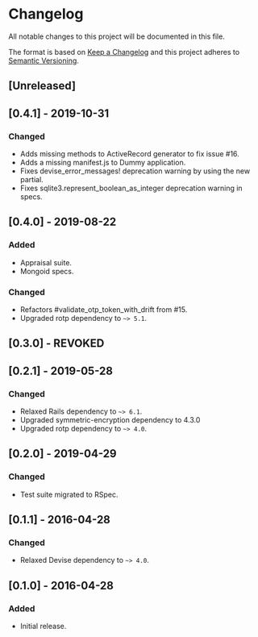 # Changelog
All notable changes to this project will be documented in this file.

The format is based on [Keep a Changelog](https://keepachangelog.com/en/1.0.0/)
and this project adheres to [Semantic Versioning](https://semver.org/spec/v2.0.0.html).

## [Unreleased]

## [0.4.1] - 2019-10-31
### Changed
- Adds missing methods to ActiveRecord generator to fix issue #16.
- Adds a missing manifest.js to Dummy application.
- Fixes devise_error_messages! deprecation warning by using the new partial.
- Fixes sqlite3.represent_boolean_as_integer deprecation warning in specs.

## [0.4.0] - 2019-08-22
### Added
- Appraisal suite.
- Mongoid specs.

### Changed
- Refactors #validate_otp_token_with_drift from #15.
- Upgraded rotp dependency to ```~> 5.1```.

## [0.3.0] - REVOKED

## [0.2.1] - 2019-05-28
### Changed
- Relaxed Rails dependency to ```~> 6.1```.
- Upgraded symmetric-encryption dependency to 4.3.0
- Upgraded rotp dependency to ```~> 4.0```.

## [0.2.0] - 2019-04-29
### Changed
- Test suite migrated to RSpec.

## [0.1.1] - 2016-04-28
### Changed
- Relaxed Devise dependency to ```~> 4.0```.

## [0.1.0] - 2016-04-28
### Added
- Initial release.
